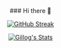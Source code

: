 <div align=center>
### Hi there 👋

[![GitHub Streak](https://github-readme-streak-stats.herokuapp.com/?user=haejin95&theme=dark)](https://git.io/streak-stats)
  
[![Gillog's Stats](https://github-readme-stats.vercel.app/api?username=haejin95&show_icons=true&theme=dracula)](https://github.com/haejin95?tab=repositories)
<!-- &nbsp;[![Top Languages](https://github-readme-stats.vercel.app/api/top-langs/?username=haejin95&layout=compact&theme=dracula)](https://github.com/haejin95?tab=repositories) -->


<!--
**haejin95/haejin95** is a ✨ _special_ ✨ repository because its `README.md` (this file) appears on your GitHub profile.

Here are some ideas to get you started:

- 🔭 I’m currently working on ...
- 🌱 I’m currently learning ...
- 👯 I’m looking to collaborate on ...
- 🤔 I’m looking for help with ...
- 💬 Ask me about ...
- 📫 How to reach me: ...
- 😄 Pronouns: ...
- ⚡ Fun fact: ...
-->


